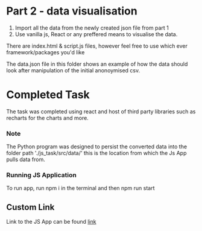 # Part 2 - data visualisation

1. Import all the data from the newly created json file from part 1 
2. Use vanilla js, React or any preffered means to visualise the data.

There are index.html & script.js files, however feel free to use which ever framework/packages you'd like

The data.json file in this folder shows an example of how the data should look after manipulation of the initial anonoymised csv. 


# Completed Task

The task was completed using react and host of third party libraries such as 
recharts for the charts and more.

### Note

The Python program was designed to persist the converted data into the folder path './js_task/src/data/' this is the location from which the Js App pulls data from.

### Running JS Application

To run app, run npm i in the terminal and then npm run start

## Custom Link

Link to the JS App can be found [link](https://complete-task-data-analytics.netlify.app/)